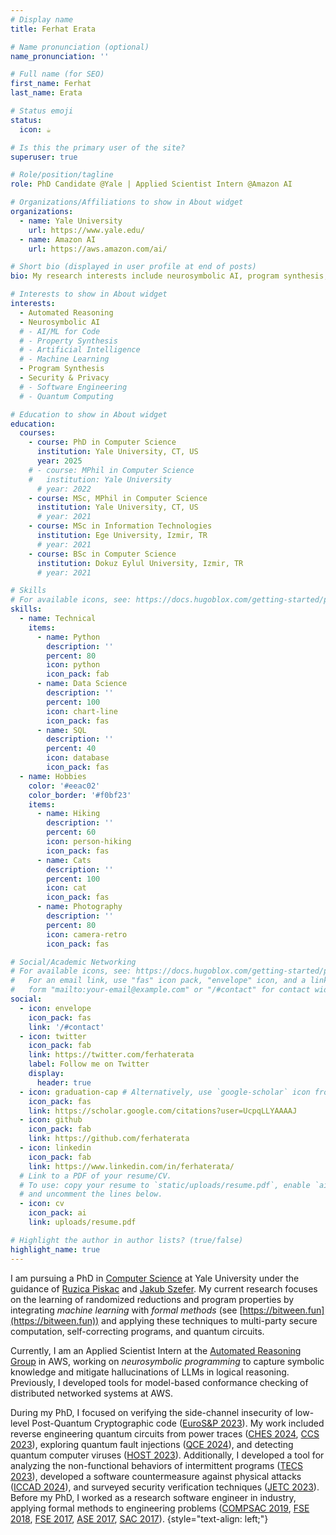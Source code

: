 ```yaml
---
# Display name
title: Ferhat Erata

# Name pronunciation (optional)
name_pronunciation: ''

# Full name (for SEO)
first_name: Ferhat
last_name: Erata

# Status emoji
status:
  icon: ☕️

# Is this the primary user of the site?
superuser: true

# Role/position/tagline
role: PhD Candidate @Yale | Applied Scientist Intern @Amazon AI 

# Organizations/Affiliations to show in About widget
organizations:
  - name: Yale University
    url: https://www.yale.edu/
  - name: Amazon AI
    url: https://aws.amazon.com/ai/

# Short bio (displayed in user profile at end of posts)
bio: My research interests include neurosymbolic AI, program synthesis, and security & privacy.

# Interests to show in About widget
interests:
  - Automated Reasoning
  - Neurosymbolic AI
  # - AI/ML for Code
  # - Property Synthesis
  # - Artificial Intelligence
  # - Machine Learning
  - Program Synthesis 
  - Security & Privacy
  # - Software Engineering
  # - Quantum Computing

# Education to show in About widget
education:
  courses:
    - course: PhD in Computer Science
      institution: Yale University, CT, US
      year: 2025
    # - course: MPhil in Computer Science
    #   institution: Yale University
      # year: 2022
    - course: MSc, MPhil in Computer Science
      institution: Yale University, CT, US
      # year: 2021
    - course: MSc in Information Technologies
      institution: Ege University, Izmir, TR
      # year: 2021
    - course: BSc in Computer Science
      institution: Dokuz Eylul University, Izmir, TR
      # year: 2021

# Skills
# For available icons, see: https://docs.hugoblox.com/getting-started/page-builder/#icons
skills:
  - name: Technical
    items:
      - name: Python
        description: ''
        percent: 80
        icon: python
        icon_pack: fab
      - name: Data Science
        description: ''
        percent: 100
        icon: chart-line
        icon_pack: fas
      - name: SQL
        description: ''
        percent: 40
        icon: database
        icon_pack: fas
  - name: Hobbies
    color: '#eeac02'
    color_border: '#f0bf23'
    items:
      - name: Hiking
        description: ''
        percent: 60
        icon: person-hiking
        icon_pack: fas
      - name: Cats
        description: ''
        percent: 100
        icon: cat
        icon_pack: fas
      - name: Photography
        description: ''
        percent: 80
        icon: camera-retro
        icon_pack: fas

# Social/Academic Networking
# For available icons, see: https://docs.hugoblox.com/getting-started/page-builder/#icons
#   For an email link, use "fas" icon pack, "envelope" icon, and a link in the
#   form "mailto:your-email@example.com" or "/#contact" for contact widget.
social:
  - icon: envelope
    icon_pack: fas
    link: '/#contact'
  - icon: twitter
    icon_pack: fab
    link: https://twitter.com/ferhaterata
    label: Follow me on Twitter
    display:
      header: true
  - icon: graduation-cap # Alternatively, use `google-scholar` icon from `ai` icon pack
    icon_pack: fas
    link: https://scholar.google.com/citations?user=UcpqLLYAAAAJ
  - icon: github
    icon_pack: fab
    link: https://github.com/ferhaterata
  - icon: linkedin
    icon_pack: fab
    link: https://www.linkedin.com/in/ferhaterata/
  # Link to a PDF of your resume/CV.
  # To use: copy your resume to `static/uploads/resume.pdf`, enable `ai` icons in `params.yaml`,
  # and uncomment the lines below.
  - icon: cv
    icon_pack: ai
    link: uploads/resume.pdf

# Highlight the author in author lists? (true/false)
highlight_name: true
---
```


I am pursuing a PhD in [Computer Science](https://cpsc.yale.edu) at Yale University under the guidance of [Ruzica Piskac](http://www.cs.yale.edu/homes/piskac/) and [Jakub Szefer](https://caslab.csl.yale.edu/~jakub/). My current research focuses on the learning of randomized reductions and program properties by integrating _machine learning_ with _formal methods_ (see [https://bitween.fun](https://bitween.fun)) and applying these techniques to multi-party secure computation, self-correcting programs, and quantum circuits.
<!-- Additionally, I am conducting research on discrete program search to automatically solve abstraction and reasoning tasks. -->

Currently, I am an Applied Scientist Intern at the [Automated Reasoning Group](https://www.amazon.science/research-areas/automated-reasoning) in AWS, working on _neurosymbolic programming_ to capture symbolic knowledge and mitigate hallucinations of LLMs in logical reasoning. Previously, I developed tools for model-based conformance checking of distributed networked systems at AWS.
<!-- mentored by [Rupak Majumdar](https://people.mpi-sws.org/~rupak/). I am developing tools for model-based testing, conformance checking, and fuzzing of distributed networked systems. -->
<!-- My work aims to improve the reliability of AWS services by creating advanced tools for model-based testing, conformance checking, and randomized testing of distributed networked systems.  -->
<!-- and [Nafi Diallo](https://linkedin.com/in/ndiallo).  -->

During my PhD, I focused on verifying the side-channel insecurity of low-level Post-Quantum Cryptographic code ([EuroS&P 2023](https://ieeexplore.ieee.org/document/10190541)). My work included reverse engineering quantum circuits from power traces ([CHES 2024](https://tches.iacr.org/index.php/TCHES/article/view/11445/10950), [CCS 2023](https://dl.acm.org/doi/10.1145/3576915.3623118)), exploring quantum fault injections ([QCE 2024](https://arxiv.org/abs/2309.05478)), and detecting quantum computer viruses ([HOST 2023](https://ieeexplore.ieee.org/document/10133711)). Additionally, I developed a tool for analyzing the non-functional behaviors of intermittent programs ([TECS 2023](https://dl.acm.org/doi/10.1145/3563216)), developed a software countermeasure against physical attacks ([ICCAD 2024](papers/erata-2024-systematic.pdf)), and surveyed security verification techniques ([JETC 2023](https://doi.org/10.1145/3564785)). Before my PhD, I worked as a research software engineer in industry, applying formal methods to engineering problems ([COMPSAC 2019](https://ieeexplore.ieee.org/document/8754104), [FSE 2018](https://dl.acm.org/doi/10.1145/3236024.3264588), [FSE 2017](https://dl.acm.org/doi/10.1145/3106237.3122825), [ASE 2017](https://ieeexplore.ieee.org/document/8115703/), [SAC 2017](https://dl.acm.org/doi/10.1145/3019612.3019747)).
{style="text-align: left;"}
